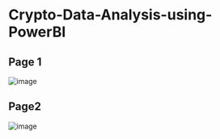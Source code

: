 # Crypto-Data-Analysis-using-PowerBI

## Page 1
![image](https://user-images.githubusercontent.com/48854533/156239856-12957f45-57f9-4544-8883-99f8dbd9a976.png)

## Page2
![image](https://user-images.githubusercontent.com/48854533/156240009-c8eb5276-9e7f-4700-ac50-24a15a02fcf9.png)
